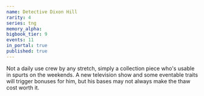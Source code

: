 ```yaml
---
name: Detective Dixon Hill
rarity: 4
series: tng
memory_alpha:
bigbook_tier: 9
events: 11
in_portal: true
published: true
---
```


Not a daily use crew by any stretch, simply a collection piece who's usable in spurts on the weekends. A new television show and some eventable traits will trigger bonuses for him, but his bases may not always make the thaw cost worth it.
